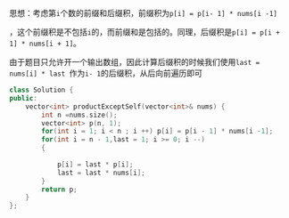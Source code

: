 思想：考虑第`i`个数的前缀和后缀积，前缀积为`p[i] = p[i- 1] * nums[i -1]`

，这个前缀积是不包括`i`的，而前缀和是包括的。同理，后缀积是`p[i] = p[i + 1] * nums[i + 1]`。

由于题目只允许开一个输出数组，因此计算后缀积的时候我们使用`last = nums[i] * last `作为`i- 1`的后缀积，从后向前遍历即可

```c++
class Solution {
public:
    vector<int> productExceptSelf(vector<int>& nums) {
        int n =nums.size();
        vector<int> p(n, 1);
        for(int i = 1; i < n ; i ++) p[i] = p[i - 1] * nums[i -1];
        for(int i = n - 1,last = 1; i >= 0; i --)
        {
            
            p[i] = last * p[i];
            last = last * nums[i];
        }
        return p;
    }
};
```

